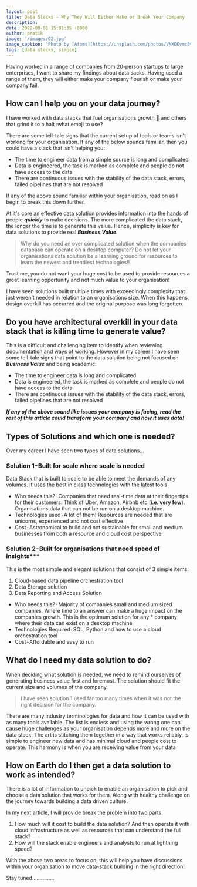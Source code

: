 ```yaml
---
layout: post
title: Data Stacks - Why They Will Either Make or Break Your Company
description: 
date: 2022-09-01 15:01:35 +0000
author: pratik
image: '/images/02.jpg'
image_caption: 'Photo by [Atoms](https://unsplash.com/photos/VNXDKvmc8v4) on [Unsplash](https://unsplash.com/)'
tags: [data stacks, simple]
---
```


Having worked in a range of companies from 20-person startups to large enterprises,  I want to share my findings about data sacks. Having used a range of them, they will either make your company flourish or make your company fail.

## How can I help you on your data journey?

I have worked with data stacks that fuel organisations growth :rocket: and others that grind it to a halt :what emoji to use?

There are some tell-tale signs that the current setup of tools or teams isn't working for your organisation. If any of the below sounds familiar, then you could have a stack that isn't helping you:

* The time to engineer data from a simple source is long and complicated
* Data is engineered, the task is marked as complete and people do not have access to the data
* There are continuous issues with the stability of the data stack, errors, failed pipelines that are not resolved

If any of the above sound familiar within your organisation, read on as I begin to break this down further.
<!-- not sure on above. Let's tweak it as we go on. -->

<!-- I started my career as a Management Consultant and then moved to become a hands-on data driven individual where I have experience of working across the full spectrum of Data. From engineering pipelines, designing and modelling data warehouses and building organisational wide analytics

From my experience of working as a full stack data individual, I have learnt one key lesson. **Business Value should remain the *why* of any decision** when designing or building any data solution.

I want to provide companies a framework to use when thinking of the *why* or *so what* for any development or platform building data related. -->

At it's core an effective data solution provides information into the hands of people ***quickly*** to make decisions. The more complicated the data stack, the longer the time is to generate this value. Hence, simplicity is key for data solutions to provide real ***Business Value***.


> Why do you need an over complicated solution when the companies database can operate on a desktop computer? Do not let your organisations data solution be a learning ground for resources to learn the newest and trendiest technologies!!

Trust me, you do not want your huge cost to be used to provide resources a great learning opportunity and not much value to your organisation!

I have seen solutions built multiple times with exceedingly complexity that just weren't needed in relation to an organisations size. When this happens, design overkill has occurred and the original purpose was long forgotten.

## Do you have architectural overkill in your data stack that is killing time to generate value?

This is a difficult and challenging item to identify when reviewing documentation and ways of working. However in my career I have seen some tell-tale signs that point to the data solution being not focused on ***Business Value*** and being academic:

* The time to engineer data is long and complicated
* Data is engineered, the task is marked as complete and people do not have access to the data
* There are continuous issues with the stability of the data stack, errors, failed pipelines that are not resolved

***If any of the above sound like issues your company is facing, read the rest of this article could transform your company and how it uses data!***

## Types of Solutions and which one is needed?

Over my career I have seen two types of data solutions…

### Solution 1 - Built for scale where scale is needed

Data Stack that is built to scale to be able to meet the demands of any volumes. It uses the best in class technologies with the latest tools

* Who needs this? - Companies that need real-time data at their fingertips for their customers. Think of Uber, Amazon, Airbnb etc (**i.e. very few**). Organisations data that can not be run on a desktop machine.
* Technologies used - A lot of them! Resources are needed that are unicorns, experienced and not cost effective
* Cost - Astronomical to build and not sustainable for small and medium businesses from both a resource and cloud cost perspective

### Solution 2 - Built for organisations that need speed of insights***

This is the most simple and elegant solutions that consist of 3 simple items:

1. Cloud-based data pipeline orchestration tool
2. Data Storage solution
3. Data Reporting and Access Solution

* Who needs this? - Majority of companies small and medium sized companies. Where time to an answer can make a huge impact on the companies growth. This is the optimum solution for any * company where their data can exist on a desktop machine
* Technologies Required: SQL, Python and how to use a cloud orchestration tool
* Cost - Affordable and easy to run 

## What do I need my data solution to do?

When deciding what solution is needed, we need to remind ourselves of generating business value first and foremost. The solution should fit the current size and volumes of the company.

> I have seen solution 1 used far too many times when it was not the right decision for the company.

There are many industry terminologies for data and how it can be used with as many tools available. The list is endless and using the wrong one can cause huge challenges as your organisation depends more and more on the data stack. The art is stitching them together in a way that works reliably, is simple to engineer new data and has minimal cloud and people cost to operate. This harmony is when you are receiving value from your data

## How on Earth do I then get a data solution to work as intended?

There is a lot of information to unpick to enable an organisation to pick and choose a data solution that works for them. Along with healthy challenge on the journey towards building a data driven culture.

In my next article, I will provide break the problem into two parts:

1. How much will it cost to build the data solution? And then operate it with cloud infrastructure as well as resources that can understand the full stack?
2. How will the stack enable engineers and analysts to run at lightning speed?

With the above two areas to focus on, this will help you have discussions within your organisation to move data-stack building in the right direction!

Stay tuned……………
